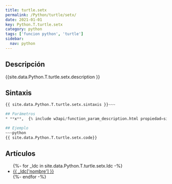 ```yaml
---
title: turtle.setx
permalink: /Python/turtle/setx/
date: 2021-01-01
key: Python.T.turtle.setx
category: python
tags: ['funcion python', 'turtle']
sidebar: 
  nav: python
---
```


## Descripción
{{site.data.Python.T.turtle.setx.description }}

## Sintaxis
~~~python
{{ site.data.Python.T.turtle.setx.sintaxis }}~~~

## Parámetros
* **x**,  {% include w3api/function_param_description.html propiedad=site.data.Python.T.turtle.setx valor="x" %}

## Ejemplo
~~~python
{{ site.data.Python.T.turtle.setx.code}}
~~~

## Artículos
<ul>
{%- for _ldc in site.data.Python.T.turtle.setx.ldc -%}
   <li>
       <a href="{{_ldc['url'] }}">{{ _ldc['nombre'] }}</a>
   </li>
{%- endfor -%}
</ul>
